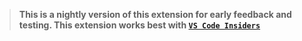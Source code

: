 > **This is a nightly version of this extension for early feedback and testing.
> This extension works best with
> [`VS Code Insiders`](https://code.visualstudio.com/insiders)**
